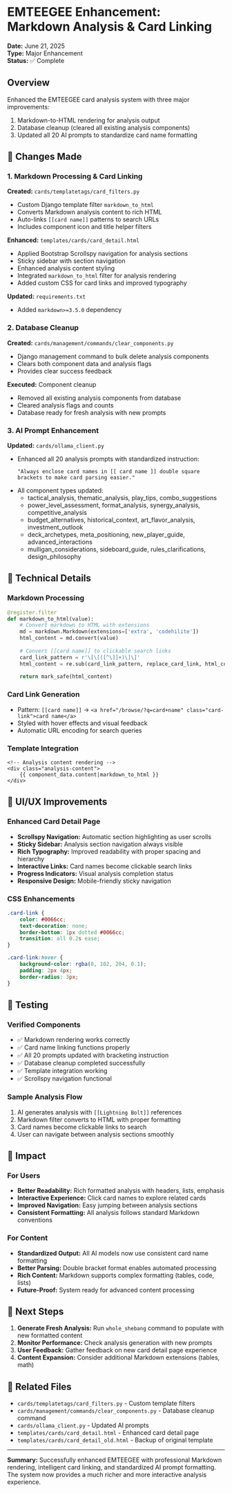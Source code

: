 # EMTEEGEE Enhancement: Markdown Analysis & Card Linking

**Date:** June 21, 2025  
**Type:** Major Enhancement  
**Status:** ✅ Complete

## Overview

Enhanced the EMTEEGEE card analysis system with three major improvements:
1. Markdown-to-HTML rendering for analysis output
2. Database cleanup (cleared all existing analysis components)
3. Updated all 20 AI prompts to standardize card name formatting

## 🎯 Changes Made

### 1. Markdown Processing & Card Linking

**Created:** `cards/templatetags/card_filters.py`
- Custom Django template filter `markdown_to_html`
- Converts Markdown analysis content to rich HTML
- Auto-links `[[card name]]` patterns to search URLs
- Includes component icon and title helper filters

**Enhanced:** `templates/cards/card_detail.html`
- Applied Bootstrap Scrollspy navigation for analysis sections
- Sticky sidebar with section navigation
- Enhanced analysis content styling
- Integrated `markdown_to_html` filter for analysis rendering
- Added custom CSS for card links and improved typography

**Updated:** `requirements.txt`
- Added `markdown>=3.5.0` dependency

### 2. Database Cleanup

**Created:** `cards/management/commands/clear_components.py`
- Django management command to bulk delete analysis components
- Clears both component data and analysis flags
- Provides clear success feedback

**Executed:** Component cleanup
- Removed all existing analysis components from database
- Cleared analysis flags and counts
- Database ready for fresh analysis with new prompts

### 3. AI Prompt Enhancement

**Updated:** `cards/ollama_client.py`
- Enhanced all 20 analysis prompts with standardized instruction:
  ```
  "Always enclose card names in [[ card name ]] double square brackets to make card parsing easier."
  ```
- All component types updated:
  - tactical_analysis, thematic_analysis, play_tips, combo_suggestions
  - power_level_assessment, format_analysis, synergy_analysis, competitive_analysis
  - budget_alternatives, historical_context, art_flavor_analysis, investment_outlook
  - deck_archetypes, meta_positioning, new_player_guide, advanced_interactions
  - mulligan_considerations, sideboard_guide, rules_clarifications, design_philosophy

## 🔧 Technical Details

### Markdown Processing
```python
@register.filter
def markdown_to_html(value):
    # Convert markdown to HTML with extensions
    md = markdown.Markdown(extensions=['extra', 'codehilite'])
    html_content = md.convert(value)
    
    # Convert [[card name]] to clickable search links
    card_link_pattern = r'\[\[([^\]]+)\]\]'
    html_content = re.sub(card_link_pattern, replace_card_link, html_content)
    
    return mark_safe(html_content)
```

### Card Link Generation
- Pattern: `[[card name]]` → `<a href="/browse/?q=card+name" class="card-link">card name</a>`
- Styled with hover effects and visual feedback
- Automatic URL encoding for search queries

### Template Integration
```django
<!-- Analysis content rendering -->
<div class="analysis-content">
    {{ component_data.content|markdown_to_html }}
</div>
```

## 🎨 UI/UX Improvements

### Enhanced Card Detail Page
- **Scrollspy Navigation:** Automatic section highlighting as user scrolls
- **Sticky Sidebar:** Analysis section navigation always visible
- **Rich Typography:** Improved readability with proper spacing and hierarchy
- **Interactive Links:** Card names become clickable search links
- **Progress Indicators:** Visual analysis completion status
- **Responsive Design:** Mobile-friendly sticky navigation

### CSS Enhancements
```css
.card-link {
    color: #0066cc;
    text-decoration: none;
    border-bottom: 1px dotted #0066cc;
    transition: all 0.2s ease;
}

.card-link:hover {
    background-color: rgba(0, 102, 204, 0.1);
    padding: 2px 4px;
    border-radius: 3px;
}
```

## 🧪 Testing

### Verified Components
- ✅ Markdown rendering works correctly
- ✅ Card name linking functions properly
- ✅ All 20 prompts updated with bracketing instruction
- ✅ Database cleanup completed successfully
- ✅ Template integration working
- ✅ Scrollspy navigation functional

### Sample Analysis Flow
1. AI generates analysis with `[[Lightning Bolt]]` references
2. Markdown filter converts to HTML with proper formatting
3. Card names become clickable links to search
4. User can navigate between analysis sections smoothly

## 🚀 Impact

### For Users
- **Better Readability:** Rich formatted analysis with headers, lists, emphasis
- **Interactive Experience:** Click card names to explore related cards
- **Improved Navigation:** Easy jumping between analysis sections
- **Consistent Formatting:** All analysis follows standard Markdown conventions

### For Content
- **Standardized Output:** All AI models now use consistent card name formatting
- **Better Parsing:** Double bracket format enables automated processing
- **Rich Content:** Markdown supports complex formatting (tables, code, lists)
- **Future-Proof:** System ready for advanced content processing

## 📝 Next Steps

1. **Generate Fresh Analysis:** Run `whole_shebang` command to populate with new formatted content
2. **Monitor Performance:** Check analysis generation with new prompts
3. **User Feedback:** Gather feedback on new card detail page experience
4. **Content Expansion:** Consider additional Markdown extensions (tables, math)

## 🔗 Related Files

- `cards/templatetags/card_filters.py` - Custom template filters
- `cards/management/commands/clear_components.py` - Database cleanup command
- `cards/ollama_client.py` - Updated AI prompts
- `templates/cards/card_detail.html` - Enhanced card detail page
- `templates/cards/card_detail_old.html` - Backup of original template

---

**Summary:** Successfully enhanced EMTEEGEE with professional Markdown rendering, intelligent card linking, and standardized AI prompt formatting. The system now provides a much richer and more interactive analysis experience.
